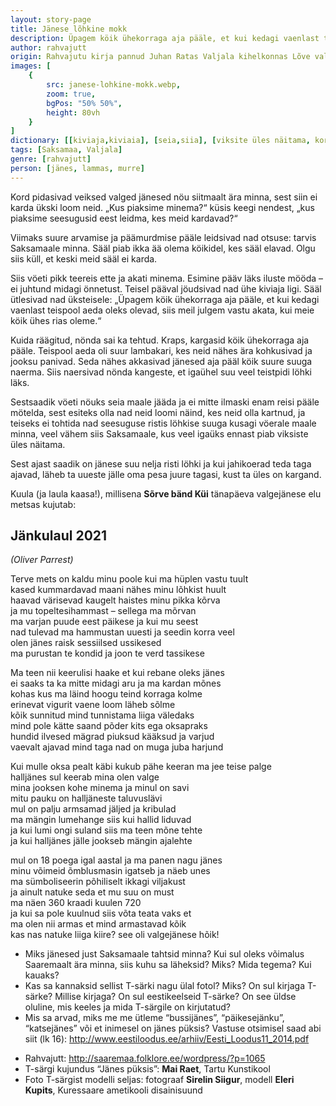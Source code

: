 ```yaml
---
layout: story-page
title: Jänese lõhkine mokk
description: Üpagem köik ühekorraga aja pääle, et kui kedagi vaenlast teispool aeda oleks olevad, siis meil julgem vastu akata.
author: rahvajutt
origin: Rahvajutu kirja pannud Juhan Ratas Valjala kihelkonnas Lõve vallas.
images: [
    {
        src: janese-lohkine-mokk.webp,
        zoom: true,
        bgPos: "50% 50%",
        height: 80vh
    }
]
dictionary: [[kiviaja,kiviaia], [seia,siia], [viksite üles näitama, korralikult üleval pidama, käituma]]
tags: [Saksamaa, Valjala]
genre: [rahvajutt]
person: [jänes, lammas, murre]
---
```



<!-- # {{$doc.title}} -->

Kord pidasivad veiksed valged jänesed nöu siitmaalt ära minna, sest siin ei karda ükski loom neid. „Kus piaksime minema?“ küsis keegi nendest, „kus piaksime seesugusid eest leidma, kes meid kardavad?“

Viimaks suure arvamise ja päämurdmise pääle leidsivad nad otsuse: tarvis Saksamaale minna. Sääl piab ikka ää olema köikidel, kes sääl elavad. Olgu siis küll, et keski meid sääl ei karda.

Siis vöeti pikk teereis ette ja akati minema. Esimine pääv läks iluste mööda – ei juhtund midagi önnetust. Teisel pääval jöudsivad nad ühe kiviaja ligi. Sääl ütlesivad nad üksteisele: „Üpagem köik ühekorraga aja pääle, et kui kedagi vaenlast teispool aeda oleks olevad, siis meil julgem vastu akata, kui meie köik ühes rias oleme.“

Kuida räägitud, nönda sai ka tehtud. Kraps, kargasid köik ühekorraga aja pääle. Teispool aeda oli suur lambakari, kes neid nähes ära kohkusivad ja jooksu panivad. Seda nähes akkasivad jänesed aja pääl köik suure suuga naerma. Siis naersivad nönda kangeste, et igaühel suu veel teistpidi löhki läks.

Sestsaadik vöeti nöuks seia maale jääda ja ei mitte ilmaski enam reisi pääle mötelda, sest esiteks olla nad neid loomi näind, kes neid olla kartnud, ja teiseks ei tohtida nad seesuguse ristis löhkise suuga kusagi vöerale maale minna, veel vähem siis Saksamaale, kus veel igaüks ennast piab viksiste üles näitama.

Sest ajast saadik on jänese suu nelja risti löhki ja kui jahikoerad teda taga ajavad, läheb ta uueste jälle oma pesa juure tagasi, kust ta üles on kargand.


<story-author :author="author" :origin="origin"></story-author>

<story-dictionary :terms="dictionary"></story-dictionary>

<dummy-spacer height="10vh"></dummy-spacer>

Kuula (ja laula kaasa!), millisena **Sõrve bänd Küi** tänapäeva valgejänese elu metsas kujutab:


<youtube-wrapper video="https://www.youtube.com/embed/l_uVXdZhFWc"></youtube-wrapper>


## Jänkulaul 2021

*(Oliver Parrest)*

Terve mets on kaldu minu poole kui ma hüplen vastu tuult \
kased kummardavad maani nähes minu lõhkist huult \
haavad värisevad kaugelt haistes minu pikka kõrva \
ja mu topeltesihammast – sellega ma mõrvan \
ma varjan puude eest päikese ja kui mu seest \
nad tulevad ma hammustan uuesti ja seedin korra veel \
olen jänes raisk sessiilsed ussikesed \
ma purustan te kondid ja joon te verd tassikese

Ma teen nii keerulisi haake et kui rebane oleks jänes \
ei saaks ta ka mitte midagi aru ja ma kardan mõnes \
kohas kus ma läind hoogu teind korraga kolme \
erinevat vigurit vaene loom läheb sõlme \
kõik sunnitud mind tunnistama liiga väledaks \
mind pole kätte saand põder kits ega oksapraks \
hundid ilvesed mägrad piuksud kääksud ja varjud \
vaevalt ajavad mind taga nad on muga juba harjund
 
Kui mulle oksa pealt käbi kukub pähe keeran ma jee teise palge \
halljänes sul keerab mina olen valge \
mina jooksen kohe minema ja minul on savi \
mitu pauku on halljäneste taluvuslävi \
mul on palju armsamad jäljed ja kribulad \
ma mängin lumehange siis kui hallid liduvad \
ja kui lumi ongi suland siis ma teen mõne tehte \
ja kui halljänes jälle jookseb mängin ajalehte 
 
mul on 18 poega igal aastal ja ma panen nagu jänes \
minu võimeid õmblusmasin igatseb ja näeb unes \
ma sümboliseerin põhiliselt ikkagi viljakust \
ja ainult natuke seda et mu suu on must \
ma näen 360 kraadi kuulen 720 \
ja kui sa pole kuulnud siis võta teata vaks et \
ma olen nii armas et mind armastavad kõik \
kas nas natuke liiga kiire? see oli valgejänese hõik!



<details-wrapper summary="Mis mõtted tekkisid?">
 
- Miks jänesed just Saksamaale tahtsid minna? Kui sul oleks võimalus Saaremaalt ära minna, siis kuhu sa läheksid? Miks? Mida tegema? Kui kauaks? 
- Kas sa kannaksid sellist T-särki nagu ülal fotol? Miks? On sul kirjaga T-särke? Millise kirjaga? On sul eestikeelseid T-särke? On see üldse oluline, mis keeles ja mida T-särgile on kirjutatud?
- Mis sa arvad, miks me me ütleme “bussijänes”, “päikesejänku”, “katsejänes” või et inimesel on jänes püksis? Vastuse otsimisel saad abi siit (lk 16): http://www.eestiloodus.ee/arhiiv/Eesti_Loodus11_2014.pdf

</details-wrapper>


<details-wrapper icon="icon-park-outline:document-folder" summary="Allikad" class="text-sm">

- Rahvajutt: http://saaremaa.folklore.ee/wordpress/?p=1065
- T-särgi kujundus “Jänes püksis”: **Mai Raet**, Tartu Kunstikool
- Foto T-särgist modelli seljas: fotograaf **Sirelin Siigur**, modell **Eleri Kupits**, Kuressaare ametikooli disainisuund

</details-wrapper>



